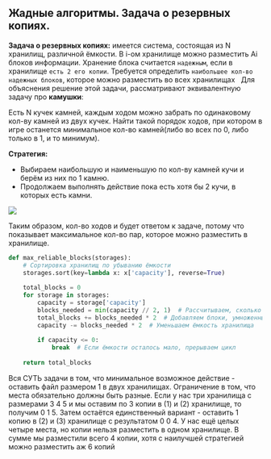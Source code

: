 ## Жадные алгоритмы. Задача о резервных копиях.

**Задача о резервных копиях:** имеется система, состоящая из N хранилищ, различной ёмкости. В i-ом хранилище можно разместить Ai блоков информации. Хранение блока считается `надежным`, если в хранилище `есть 2 его копии`. Требуется определить `наибольшее кол-во надежных блоков`, которое можно разместить во всех хранилищах
 
Для объяснения решение этой задачи, рассматривают эквивалентную задачу про **камушки**:

Есть N кучек камней, каждым ходом можно забрать по одинаковому кол-ву камней из двух кучек. Найти такой порядок ходов, при котором в игре останется минимальное кол-во камней(либо во всех по 0, либо только в 1, и то минимум).

**Стратегия:**
* Выбираем наибольшую и наименьшую по кол-ву камней кучи и берём из них по 1 камню.
* Продолжаем выполнять действие пока есть хотя бы 2 кучи, в которых есть камни.

![](https://lh7-us.googleusercontent.com/docsz/AD_4nXf-B6iE-nmJIq48Wh2UXz8kj3ji6FiOY2Dyha18CbEGYaeDx9OsP2P0BbuIyRUPcDgaclWJoKxzyfJ6-_TeqjIrsZj4uvES2tUYv3E2Woneelq_Qqho1fxTZTsEPw9_ikagyrbKUQNfhnm41WiTOFUBYKgk?key=9gziK4gT-jwK64_BpOeehQ)

Таким образом, кол-во ходов и будет ответом к задаче, потому что показывает максимальное кол-во пар, которое можно разместить в хранилище.

```python
def max_reliable_blocks(storages):  
    # Сортировка хранилищ по убыванию ёмкости  
    storages.sort(key=lambda x: x['capacity'], reverse=True)  
	  
    total_blocks = 0  
    for storage in storages:  
        capacity = storage['capacity']  
        blocks_needed = min(capacity // 2, 1)  # Рассчитываем, сколько блоков можно разместить  
        total_blocks += blocks_needed * 2  # Добавляем блоки, умноженные на 2 (для двух копий)  
        capacity -= blocks_needed * 2  # Уменьшаем ёмкость хранилища  
	  
        if capacity <= 0:  
            break  # Если ёмкости осталось мало, прерываем цикл  
	  
    return total_blocks
```


Вся СУТЬ задачи в том, что минимальное возможное действие - оставить файл размером 1 в двух хранилищах. Ограничение в том, что места обязательно должны быть разные. Если у нас три хранилища с размерами 3 4 5 и мы оставим по 3 копии в (1) и (2) хранилище, то получим 0 1 5. Затем остаётся единственный вариант - оставить 1 копию в (2) и (3) хранилище с результатом 0 0 4. У нас ещё целых четыре места, но копии нельзя разместить в одном хранилище. В сумме мы разместили всего 4 копии, хотя с наилучшей стратегией можно разместить аж 6 копий